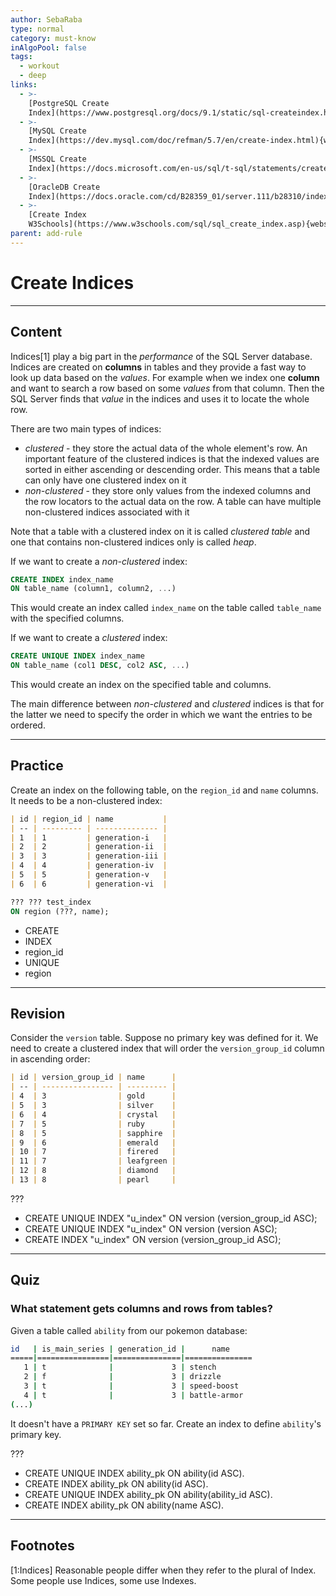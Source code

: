 ```yaml
---
author: SebaRaba
type: normal
category: must-know
inAlgoPool: false
tags:
  - workout
  - deep
links:
  - >-
    [PostgreSQL Create
    Index](https://www.postgresql.org/docs/9.1/static/sql-createindex.html){documentation}
  - >-
    [MySQL Create
    Index](https://dev.mysql.com/doc/refman/5.7/en/create-index.html){website}
  - >-
    [MSSQL Create
    Index](https://docs.microsoft.com/en-us/sql/t-sql/statements/create-index-transact-sql){website}
  - >-
    [OracleDB Create
    Index](https://docs.oracle.com/cd/B28359_01/server.111/b28310/indexes003.htm#ADMIN11722){website}
  - >-
    [Create Index
    W3Schools](https://www.w3schools.com/sql/sql_create_index.asp){website}
parent: add-rule
---
```


# Create Indices


---

## Content

Indices[1] play a big part in the *performance* of the SQL Server database. Indices are created on **columns** in tables and they provide a fast way to look up data based on the *values*. For example when we index one **column** and want to search a row based on some *values* from that column. Then the SQL Server finds that *value* in the indices and uses it to locate the whole row.

There are two main types of indices:

- *clustered* - they store the actual data of the whole element's row. An important feature of the clustered indices is that the indexed values are sorted in either ascending or descending order. This means that a table can only have one clustered index on it
- *non-clustered* - they store only values from the indexed columns and the row locators to the actual data on the row. A table can have multiple non-clustered indices associated with it

Note that a table with a clustered index on it is called *clustered table* and one that contains non-clustered indices only is called *heap*.

If we want to create a *non-clustered* index:

```sql
CREATE INDEX index_name
ON table_name (column1, column2, ...)
```

This would create an index called `index_name` on the table called `table_name` with the specified columns.

If we want to create a *clustered* index:

```sql
CREATE UNIQUE INDEX index_name
ON table_name (col1 DESC, col2 ASC, ...)
```

This would create an index on the specified table and columns. 

The main difference between *non-clustered* and *clustered* indices is that for the latter we need to specify the order in which we want the entries to be ordered.


---

## Practice

Create an index on the following table, on the `region_id` and `name` columns. It needs to be a non-clustered index:

```md
| id | region_id | name           |
| -- | --------- | -------------- |
| 1  | 1         | generation-i   |
| 2  | 2         | generation-ii  |
| 3  | 3         | generation-iii |
| 4  | 4         | generation-iv  |
| 5  | 5         | generation-v   |
| 6  | 6         | generation-vi  |
```

```sql
??? ??? test_index
ON region (???, name);
```

- CREATE
- INDEX
- region_id
- UNIQUE
- region


---

## Revision

Consider the `version` table. Suppose no primary key was defined for it. We need to create a clustered index that will order the `version_group_id` column in ascending order:

```md
| id | version_group_id | name      |
| -- | ---------------- | --------- |
| 4  | 3                | gold      |
| 5  | 3                | silver    |
| 6  | 4                | crystal   |
| 7  | 5                | ruby      |
| 8  | 5                | sapphire  |
| 9  | 6                | emerald   |
| 10 | 7                | firered   |
| 11 | 7                | leafgreen |
| 12 | 8                | diamond   |
| 13 | 8                | pearl     |
```

???

- CREATE UNIQUE INDEX "u_index" ON version (version_group_id ASC);
- CREATE UNIQUE INDEX "u_index" ON version (version ASC);
- CREATE INDEX "u_index" ON version (version_group_id ASC);


---

## Quiz

### What statement gets columns and rows from tables?


Given a table called `ability` from our pokemon database:

```bash
id   | is_main_series | generation_id |      name      
=====|================|===============|===============
   1 | t              |             3 | stench
   2 | f              |             3 | drizzle
   3 | t              |             3 | speed-boost
   4 | t              |             3 | battle-armor
(...)
```

It doesn't have a `PRIMARY KEY` set so far. Create an index to define `ability`'s primary key.

 ???

- CREATE UNIQUE INDEX ability_pk ON ability(id ASC).
- CREATE INDEX ability_pk ON ability(id ASC).
- CREATE UNIQUE INDEX ability_pk ON ability(ability_id ASC).
- CREATE INDEX ability_pk ON ability(name ASC).


---

## Footnotes

[1:Indices]
Reasonable people differ when they refer to the plural of Index. Some people use Indices, some use Indexes.
